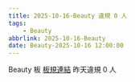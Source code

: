 ```yaml
---
title: 2025-10-16-Beauty 違規 0 人
tags:
    - Beauty
abbrlink: 2025-10-16-Beauty
date: Beauty-2025-10-16 12:00:00
---
```

Beauty 板 [板規連結](https://www.ptt.cc/bbs/Beauty/M.1630069980.A.84B.html)
昨天違規 0 人
